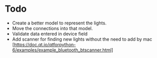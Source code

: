 # Todo

- Create a better model to represent the lights.
- Move the connections into that model.
- Validate data entered in device field
- Add scanner for finding new lights without the need to add by mac [https://doc.qt.io/qtforpython-6/examples/example_bluetooth_btscanner.html]